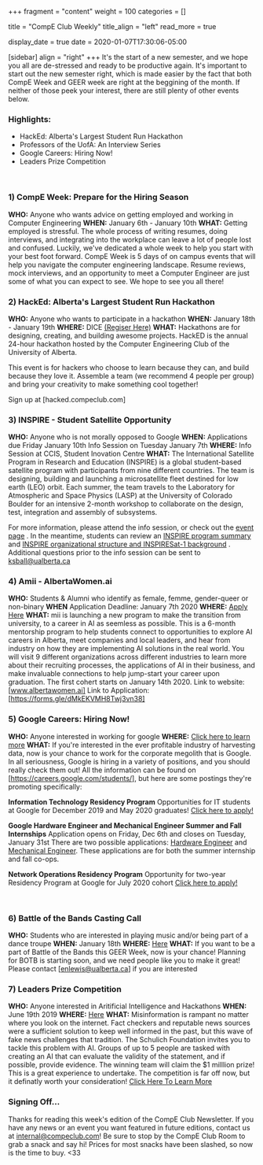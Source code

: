 +++
fragment = "content"
weight = 100
categories = []

title = "CompE Club Weekly"
title_align = "left"
read_more = true

display_date = true
date = 2020-01-07T17:30:06-05:00

[sidebar]
  align = "right"
+++
It's the start of a new semester, and we hope you all are de-stressed and ready to be productive again. It's important to start out the new semester right, which is made easier by the fact that both CompE Week and GEER week are right at the beggining of the month. If neither of those peek your interest, there are still plenty of other events below.
<br/>

### Highlights:
* HackEd: Alberta's Largest Student Run Hackathon
* Professors of the UofA: An Interview Series
* Google Careers: Hiring Now!
* Leaders Prize Competition
<br/>

### 1) CompE Week: Prepare for the Hiring Season

**WHO:** Anyone who wants advice on getting employed and working in Computer Engineering
**WHEN:**  January 6th - January 10th
**WHAT:**   Getting employed is stressful. The whole process of writing resumes, doing interviews, and integrating into the workplace can leave a lot of people lost and confused. Luckily, we've dedicated a whole week to help you start with your best foot forward. CompE Week is 5 days of on campus events that will help you navigate the computer engineering landscape. Resume reviews, mock interviews, and an opportunity to meet a Computer Engineer are just some of what you can expect to see. We hope to see you all there!
<br/>

### 2) HackEd: Alberta's Largest Student Run Hackathon

**WHO:** Anyone who wants to participate in a hackathon
**WHEN:**  January 18th - January 19th
**WHERE:**  DICE [(Regiser Here)](https://www.eventbrite.ca/e/hacked-2020-tickets-83186506079)
**WHAT:**  Hackathons are for designing, creating, and building awesome projects. HackED is the annual 24-hour hackathon hosted by the Computer Engineering Club of the University of Alberta.

This event is for hackers who choose to learn because they can, and build because they love it. Assemble a team (we recommend 4 people per group) and bring your creativity to make something cool together!

Sign up at [hacked.compeclub.com]
<br/>

### 3) INSPIRE - Student Satellite Opportunity

**WHO:** Anyone who is not morally opposed to Google
**WHEN:**  Applications due Friday January 10th
  Info Session on Tuesday January 7th
**WHERE:** Info Session at CCIS, Student Inovation Centre
**WHAT:**  The International Satellite Program in Research and Education (INSPIRE) is a global student-based satellite program with participants from nine different countries. The team is designing, building and launching a microsatellite fleet destined for low earth (LEO) orbit. Each summer, the team travels to the Laboratory for Atmospheric and Space Physics (LASP) at the University of Colorado Boulder for an intensive 2-month workshop to collaborate on the design, test, integration and assembly of subsystems.

For more information, please attend the info session, or check out the [event page](https://www.ualberta.ca/institute-for-space-science-exploration-and-technology/news/2019/inspire_opportunity.html) . In the meantime, students can review an [INSPIRE program summary](https://www.ualberta.ca/institute-for-space-science-exploration-and-technology/media-library/isset/inspiresummary.pdf) and [INSPIRE organizational structure and INSPIRESat-1 background](https://www.ualberta.ca/institute-for-space-science-exploration-and-technology/media-library/isset/inspireorganizationalstructureandinspiresat-1background.pdf) . Additional questions prior to the info session can be sent to [ksball@ualberta.ca](mailto:ksball@ualberta.ca)
<br/>

### 4)  Amii - AlbertaWomen.ai

**WHO:** Students & Alumni who identify as female, femme, gender-queer or non-binary
**WHEN** Application Deadline: January 7th 2020
**WHERE:** [Apply Here](https://slack-redir.net/link?url=https%3A%2F%2Fforms.gle%2FdMkEKVMH8Twj3vn38)
**WHAT:** mii is launching a new program to make the transition from university, to a career in AI as seemless as possible. This is a 6-month mentorship program to help students connect to opportunities to explore AI careers in Alberta, meet companies and local leaders, and hear from industry on how they are implementing AI solutions in the real world.
You will visit 9 different organizations across different industries to learn more about their recruiting processes, the applications of AI in their business, and make invaluable connections to help jump-start your career upon graduation. The first cohert starts on January 14th 2020.
Link to website: [www.albertawomen.ai]
Link to Application: [https://forms.gle/dMkEKVMH8Twj3vn38]
<br/>

### 5)  Google Careers: Hiring Now!

**WHO:** Anyone interested in working for google
**WHERE:** [Click here to learn more](https://careers.google.com/students/)
**WHAT:** If you're interested in the ever profitable industry of harvesting data, now is your chance to work for the corporate megolith that is Google. In all seriousness, Google is hiring in a variety of positions, and you should really check them out! All the information can be  found on [https://careers.google.com/students/], but here are some postings they're promoting specifically:

**Information Technology Residency Program**
Opportunities for IT students at Google for December 2019 and May 2020 graduates!
[Click here to apply!](https://careers.google.com/jobs/results/132994875030151878-information-technology-residency-program-fixed-term-employee-2020-start/?src=Online%2FTOPs%2FNA%20Tech%20University%20Email&utm_campaign=itrp-emailalias&utm_medium=jobposting&utm_source=email)
 
**Google Hardware Engineer and Mechanical Engineer Summer and Fall Internships**
Application opens on Friday, Dec 6th and closes on Tuesday, January 31st
There are two possible applications: [Hardware Engineer](https://careers.google.com/jobs/results/106823477316461254/) and [Mechanical Engineer](https://careers.google.com/jobs/results/125288675593331398/). These applications are for both the summer internship and fall co-ops.
 

**Network Operations Residency Program** 
Opportunity for two-year Residency Program at Google for July 2020 cohort
[Click here to apply!](https://careers.google.com/jobs/results/89768153795437254/)


<br/>

### 6)  Battle of the Bands Casting Call

**WHO:** Students who are interested in playing music and/or being part of a dance troupe
**WHEN:**   January 18th
**WHERE:** [Here](https://leadersprize.truenorthwaterloo.com/en/)
**WHAT:**   If you want to be a part of Battle of the Bands this GEER Week, now is your chance! Planning for BOTB is starting soon, and we need people like you to make it great! Please contact [enlewis@ualberta.ca] if you are interested
<br/>

### 7)  Leaders Prize Competition

**WHO:** Anyone interested in Aritificial Intelligence and Hackathons
**WHEN:**  June 19th 2019
**WHERE:** [Here](https://leadersprize.truenorthwaterloo.com/en/)
**WHAT:**  Misinformation is rampant no matter where you look on the internet. Fact checkers and reputable news sources were a sufficient solution to keep well informed in the past, but this wave of fake news challenges that tradition. The Schulich Foundation invites you to tackle this problem with AI. Groups of up to 5 people are tasked with creating an AI that can evaluate the validity of the statement, and if possible, provide evidence. The winning team will claim the $1 milllion prize! This is a great experience to undertake. The competition is far off now, but it definatly worth your consideration!
[Click Here To Learn More](https://leadersprize.truenorthwaterloo.com/en/)
<br/>


### Signing Off...
Thanks for reading this week's edition of the CompE Club Newsletter.  If you have any news or an event you want featured in future editions, contact us at <internal@compeclub.com>!  Be sure to stop by the CompE Club Room to grab a snack and say hi! Prices for most snacks have been slashed, so now is the time to buy. <33